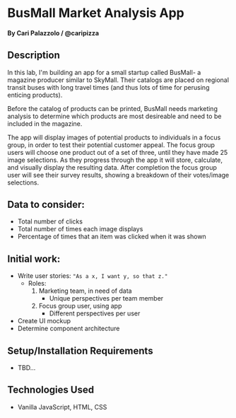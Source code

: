 # BusMall Market Analysis App

#### By Cari Palazzolo / @caripizza

## Description
In this lab, I'm building an app for a small startup called BusMall- a magazine producer similar to SkyMall. Their catalogs are placed on regional transit buses with long travel times (and thus lots of time for perusing enticing products).

Before the catalog of products can be printed, BusMall needs marketing analysis to determine which products are most desireable and need to be included in the magazine.

The app will display images of potential products to individuals in a focus group, in order to test their potential customer appeal. The focus group users will choose one product out of a set of three, until they have made 25 image selections. As they progress through the app it will store, calculate, and visually display the resulting data. After completion the focus group user will see their survey results, showing a breakdown of their votes/image selections.

## Data to consider:
- Total number of clicks
- Total number of times each image displays
- Percentage of times that an item was clicked when it was shown

## Initial work:
* Write user stories: `"As a x, I want y, so that z."`
    - Roles:
        1) Marketing team, in need of data
            - Unique perspectives per team member
        2) Focus group user, using app
            - Different perspectives per user
* Create UI mockup
* Determine component architecture

## Setup/Installation Requirements

* TBD...

## Technologies Used

* Vanilla JavaScript, HTML, CSS